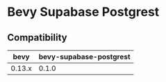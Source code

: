 # Bevy Supabase Postgrest

## Compatibility

| bevy         | bevy-supabase-postgrest |
| ------------ | ------------- |
| 0.13.x       | 0.1.0         |
